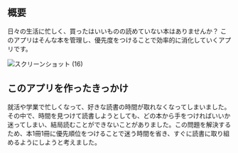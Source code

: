 
## 概要

日々の生活に忙しく、買ったはいいものの読めていない本はありませんか？
このアプリはそんな本を管理し、優先度をつけることで効率的に消化していくアプリです。

![スクリーンショット (16)](https://github.com/Shin122609/book-app/assets/121867935/c629f798-fefd-4024-8d19-b941c00ec401)


## このアプリを作ったきっかけ

就活や学業で忙しくなって、好きな読書の時間が取れなくなってしまいました。その中で、時間を見つけて読書しようとしても、どの本から手をつければいいか迷ってしまい、結局読むことができないことがありました。この問題を解決するため、本1冊1冊に優先順位をつけることで迷う時間を省き、すぐに読書に取り組めるようにしようと考えました。




